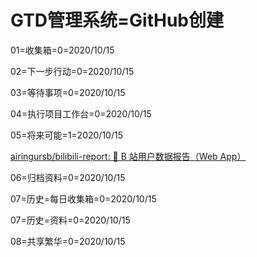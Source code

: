 # GTD管理系统=GitHub创建
01=收集箱=0=2020/10/15

02=下一步行动=0=2020/10/15

03=等待事项=0=2020/10/15

04=执行项目工作台=0=2020/10/15

05=将来可能=1=2020/10/15

[airingursb/bilibili-report: 🎈 B 站用户数据报告（Web App）](https://github.com/airingursb/bilibili-report)

06=归档资料=0=2020/10/15

07=历史=每日收集箱=0=2020/10/15

07=历史=资料=0=2020/10/15

08=共享繁华=0=2020/10/15

